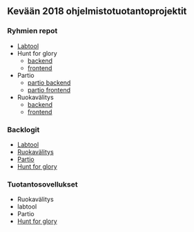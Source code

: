 
## Kevään 2018 ohjelmistotuotantoprojektit

### Ryhmien repot
- [Labtool](https://github.com/labtool/labtool)
- Hunt for glory
  - [backend](https://github.com/OhtuHunt/HuntForGlory)
  - [frontend](https://github.com/OhtuHunt/HuntForGloryFrontend)
- Partio 
  - [partio backend](https://github.com/partio-scout/tosu-backend)
  - [partio frontend](https://github.com/partio-scout/tosu-frontend)
- Ruokavälitys
  - [backend](https://github.com/ohtu2018-rv/rv-backend)
  - [frontend](https://github.com/ohtu2018-rv/rv-app-frontend)

### Backlogit
- [Labtool](https://docs.google.com/spreadsheets/d/1wfYeFRiMauQRatbCnSYI_PLEFFzRq0rX9pKsR6tte3g/edit#gid=1798859574)
- [Ruokavälitys](https://docs.google.com/spreadsheets/d/1a6bmQr5vvjFKoaNGr8-ilExtwjr2A6OBHpKnpp8d45Y/edit?usp=sharing)
- [Partio](https://docs.google.com/spreadsheets/d/1cA-ldx-M_ppxSicxjL06BmAjhoNi5I55M5BugoUBD98/edit#gid=0)
- [Hunt for glory](https://docs.google.com/spreadsheets/d/17PduZQHrmnuX6p_RP01JO7bq5TDrcI7-3gSi1h1wwI4/edit?ts=5a5c6da6#gid=0)

### Tuotantosovellukset
- Ruokavälitys
- labtool
- Partio
- [Hunt for glory](http://huntforglory.herokuapp.com/)
